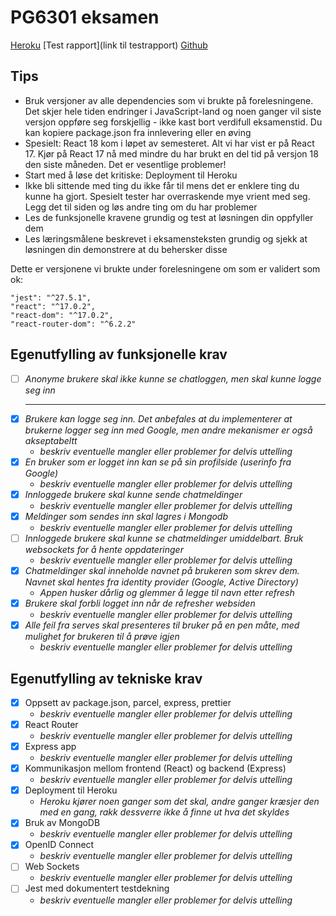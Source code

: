 # PG6301 eksamen <Chat app>

[Heroku](https://pg6301konte-jonashagelid.herokuapp.com/)
[Test rapport](link til testrapport)
[Github](https://github.com/kristiania-pg6301-2022/pg6301konte-jonashagelid)

## Tips

* Bruk versjoner av alle dependencies som vi brukte på forelesningene. Det skjer hele tiden endringer i JavaScript-land og noen ganger vil siste versjon oppføre seg forskjellig - ikke kast bort verdifull eksamenstid. Du kan kopiere package.json fra innlevering eller en øving
* Spesielt: React 18 kom i løpet av semesteret. Alt vi har vist er på React 17. Kjør på React 17 nå med mindre du har brukt en del tid på versjon 18 den siste måneden. Det er vesentlige problemer!
* Start med å løse det kritiske: Deployment til Heroku
* Ikke bli sittende med ting du ikke får til mens det er enklere ting du kunne ha gjort. Spesielt tester har overraskende mye vrient med seg. Legg det til siden og løs andre ting om du har problemer
* Les de funksjonelle kravene grundig og test at løsningen din oppfyller dem
* Les læringsmålene beskrevet i eksamensteksten grundig og sjekk at løsningen din demonstrere at du behersker disse

Dette er versjonene vi brukte under forelesningene om som er validert som ok:

```
"jest": "^27.5.1",
"react": "^17.0.2",
"react-dom": "^17.0.2",
"react-router-dom": "^6.2.2"
```


## Egenutfylling av funksjonelle krav

* [ ] *Anonyme brukere skal ikke kunne se chatloggen, men skal kunne logge seg inn*
  * **
* [x] *Brukere kan logge seg inn. Det anbefales at du implementerer at brukerne logger seg inn med Google, men andre
  mekanismer er også akseptabeltt*
  * *beskriv eventuelle mangler eller problemer for delvis uttelling*
* [x] *En bruker som er logget inn kan se på sin profilside (userinfo fra Google)*
  * *beskriv eventuelle mangler eller problemer for delvis uttelling*
* [x] *Innloggede brukere skal kunne sende chatmeldinger*
  * *beskriv eventuelle mangler eller problemer for delvis uttelling*  
* [x] *Meldinger som sendes inn skal lagres i Mongodb*
  * *beskriv eventuelle mangler eller problemer for delvis uttelling*
* [ ] *Innloggede brukere skal kunne se chatmeldinger umiddelbart. Bruk websockets for å hente oppdateringer*
  * *beskriv eventuelle mangler eller problemer for delvis uttelling*
* [x] *Chatmeldinger skal inneholde navnet på brukeren som skrev dem. Navnet skal hentes fra identity provider (Google, Active
  Directory)*
  * *Appen husker dårlig og glemmer å legge til navn etter refresh*
* [x] *Brukere skal forbli logget inn når de refresher websiden*
  * *beskriv eventuelle mangler eller problemer for delvis uttelling*
* [x] *Alle feil fra serves skal presenteres til bruker på en pen måte, med mulighet for brukeren til å prøve igjen*
  * *beskriv eventuelle mangler eller problemer for delvis uttelling*
  

## Egenutfylling av tekniske krav

* [x] Oppsett av package.json, parcel, express, prettier
  * *beskriv eventuelle mangler eller problemer for delvis uttelling*
* [x] React Router
  * *beskriv eventuelle mangler eller problemer for delvis uttelling*
* [x] Express app
  * *beskriv eventuelle mangler eller problemer for delvis uttelling*
* [x] Kommunikasjon mellom frontend (React) og backend (Express)
  * *beskriv eventuelle mangler eller problemer for delvis uttelling*
* [x] Deployment til Heroku
  * *Heroku kjører noen ganger som det skal, andre ganger kræsjer den med en gang, rakk dessverre ikke å finne ut hva det skyldes*
* [x] Bruk av MongoDB
  * *beskriv eventuelle mangler eller problemer for delvis uttelling*
* [x] OpenID Connect
  * *beskriv eventuelle mangler eller problemer for delvis uttelling*
* [ ] Web Sockets
  * *beskriv eventuelle mangler eller problemer for delvis uttelling*
* [ ] Jest med dokumentert testdekning
  * *beskriv eventuelle mangler eller problemer for delvis uttelling*
 
